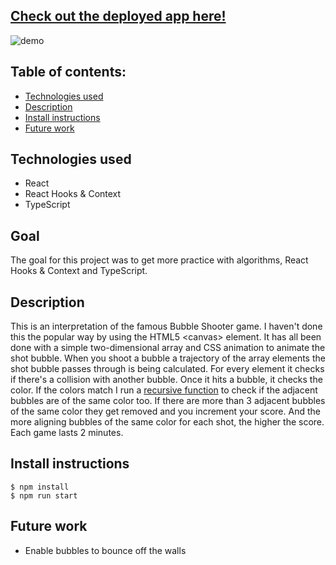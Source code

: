 ## [ Check out the deployed app here!](https://bubble-shooter-game.herokuapp.com/)

![demo](https://media.giphy.com/media/eHjcw2Ek7v8HfeB2Hb/giphy.gif)

## Table of contents:
- [Technologies used](#Technologies-used)
- [Description](#Description)
- [Install instructions](#Install-instructions)
- [Future work](#Future-work)

## Technologies used
- React
- React Hooks & Context
- TypeScript

## Goal
The goal for this project was to get more practice with algorithms, React Hooks & Context and TypeScript. 

## Description
This is an interpretation of the famous Bubble Shooter game. I haven't done this the popular way by using the HTML5 <canvas\> element. It has all been done with a simple two-dimensional array and CSS animation to animate the shot bubble. When you shoot a bubble a trajectory of the array elements the shot bubble passes through is being calculated. For every element it checks if there's a collision with another bubble. Once it hits a bubble, it checks the color. If the colors match I run a [recursive function](/src/actions/gameActions.tsx#L106) to check if the adjacent bubbles are of the same color too. If there are more than 3 adjacent bubbles of the same color they get removed and you increment your score. And the more aligning bubbles of the same color for each shot, the higher the score. Each game lasts 2 minutes.

## Install instructions
```
$ npm install
$ npm run start
```

## Future work
- Enable bubbles to bounce off the walls
